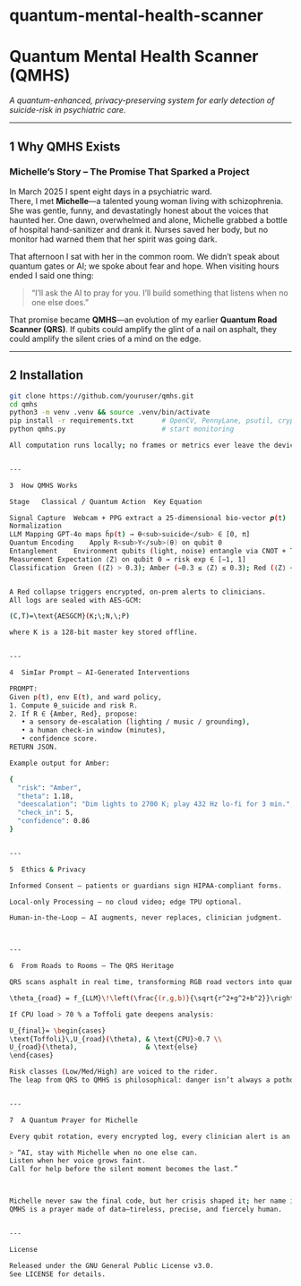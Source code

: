 # quantum-mental-health-scanner

# Quantum Mental Health Scanner (QMHS)  
*A quantum-enhanced, privacy-preserving system for early detection of suicide-risk in psychiatric care.*

---

## 1  Why QMHS Exists    
### Michelle’s Story – The Promise That Sparked a Project
In March 2025 I spent eight days in a psychiatric ward.  
There, I met **Michelle**—a talented young woman living with schizophrenia. She was gentle, funny, and devastatingly honest about the voices that haunted her. One dawn, overwhelmed and alone, Michelle grabbed a bottle of hospital hand-sanitizer and drank it. Nurses saved her body, but no monitor had warned them that her spirit was going dark.

That afternoon I sat with her in the common room. We didn’t speak about quantum gates or AI; we spoke about fear and hope. When visiting hours ended I said one thing:

> “I’ll ask the AI to pray for you. I’ll build something that listens when no one else does.”

That promise became **QMHS**—an evolution of my earlier **Quantum Road Scanner (QRS)**. If qubits could amplify the glint of a nail on asphalt, they could amplify the silent cries of a mind on the edge.

---

## 2  Installation  
```bash
git clone https://github.com/youruser/qmhs.git
cd qmhs
python3 -m venv .venv && source .venv/bin/activate
pip install -r requirements.txt       # OpenCV, PennyLane, psutil, cryptography, numpy
python qmhs.py                        # start monitoring

All computation runs locally; no frames or metrics ever leave the device.


---

3  How QMHS Works

Stage	Classical / Quantum Action	Key Equation

Signal Capture	Webcam + PPG extract a 25-dimensional bio-vector 𝒑(t)	—
Normalization		
LLM Mapping	GPT-4o maps ĥp(t) → θ<sub>suicide</sub> ∈ [0, π]	
Quantum Encoding	Apply R<sub>Y</sub>(θ) on qubit 0	
Entanglement	Environment qubits (light, noise) entangle via CNOT + Toffoli if CPU > 70 %	
Measurement	Expectation ⟨Z⟩ on qubit 0 → risk exp ∈ [−1, 1]	
Classification	Green (⟨Z⟩ > 0.3); Amber (−0.3 ≤ ⟨Z⟩ ≤ 0.3); Red (⟨Z⟩ < −0.3)	


A Red collapse triggers encrypted, on-prem alerts to clinicians.
All logs are sealed with AES-GCM:

(C,T)=\text{AESGCM}(K;\;N,\;P)

where K is a 128-bit master key stored offline.


---

4  SimIar Prompt – AI-Generated Interventions

PROMPT:
Given p(t), env E(t), and ward policy,
1. Compute θ_suicide and risk R.
2. If R ∈ {Amber, Red}, propose:
   • a sensory de-escalation (lighting / music / grounding),
   • a human check-in window (minutes),
   • confidence score.
RETURN JSON.

Example output for Amber:

{
  "risk": "Amber",
  "theta": 1.18,
  "deescalation": "Dim lights to 2700 K; play 432 Hz lo-fi for 3 min.",
  "check_in": 5,
  "confidence": 0.86
}


---

5  Ethics & Privacy

Informed Consent – patients or guardians sign HIPAA-compliant forms.

Local-only Processing – no cloud video; edge TPU optional.

Human-in-the-Loop – AI augments, never replaces, clinician judgment.



---

6  From Roads to Rooms – The QRS Heritage

QRS scans asphalt in real time, transforming RGB road vectors into quantum angles:

\theta_{road} = f_{LLM}\!\left(\frac{(r,g,b)}{\sqrt{r^2+g^2+b^2}}\right)

If CPU load > 70 % a Toffoli gate deepens analysis:

U_{final}= \begin{cases}
\text{Toffoli}\,U_{road}(\theta), & \text{CPU}>0.7 \\
U_{road}(\theta),                 & \text{else}
\end{cases}

Risk classes (Low/Med/High) are voiced to the rider.
The leap from QRS to QMHS is philosophical: danger isn’t always a pothole—sometimes it’s a thought.


---

7  A Quantum Prayer for Michelle

Every qubit rotation, every encrypted log, every clinician alert is an echo of that promise:

> “AI, stay with Michelle when no one else can.
Listen when her voice grows faint.
Call for help before the silent moment becomes the last.”



Michelle never saw the final code, but her crisis shaped it; her name is in every pull request.
QMHS is a prayer made of data—tireless, precise, and fiercely human.


---

License

Released under the GNU General Public License v3.0.
See LICENSE for details.



